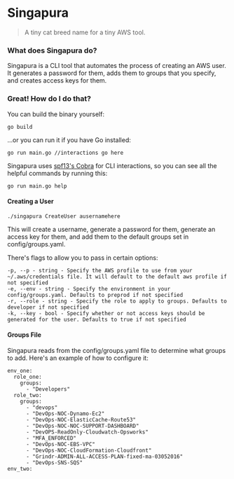 # Singapura
> A tiny cat breed name for a tiny AWS tool.

### What does Singapura do?
Singapura is a CLI tool that automates the process of creating an AWS user. It generates a password for them, adds them to groups that you specify, and creates access keys for them.

### Great! How do I do that?
You can build the binary yourself: 

```
go build
```

...or you can run it if you have Go installed:

```
go run main.go //interactions go here
```

Singapura uses [spf13's Cobra](https://github.com/spf13/cobra) for CLI interactions, so you can see all the helpful commands by running this:

```
go run main.go help
```

#### Creating a User

```
./singapura CreateUser ausernamehere
```

This will create a username, generate a password for them, generate an access key for them, and add them to the default groups set in config/groups.yaml.

There's flags to allow you to pass in certain options:

```
-p, --p - string - Specify the AWS profile to use from your ~/.aws/credentials file. It will default to the default aws profile if not specified
-e, --env - string - Specify the environment in your config/groups.yaml. Defaults to preprod if not specified
-r, --role - string - Specify the role to apply to groups. Defaults to developer if not specified
-k, --key - bool - Specify whether or not access keys should be generated for the user. Defaults to true if not specified
```

#### Groups File

Singapura reads from the config/groups.yaml file to determine what groups to add. Here's an example of how to configure it:

```
env_one:
  role_one:
    groups:
      - "Developers"
  role_two:
    groups:
      - "devops"
      - "DevOps-NOC-Dynamo-Ec2"
      - "DevOps-NOC-ElasticCache-Route53"
      - "DevOps-NOC-NOC-SUPPORT-DASHBOARD"
      - "DevOPS-ReadOnly-Cloudwatch-Opsworks"
      - "MFA_ENFORCED"
      - "DevOps-NOC-EBS-VPC"
      - "DevOps-NOC-CloudFormation-Cloudfront"
      - "Grindr-ADMIN-ALL-ACCESS-PLAN-fixed-ma-03052016"
      - "DevOps-SNS-SQS"
env_two:
```
